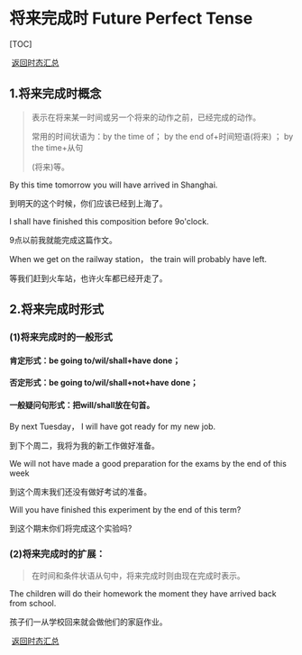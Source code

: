 #   将来完成时    Future Perfect Tense  

 

[TOC]

​																																					[返回时态汇总](./04时态篇/00时态汇总.md)

##   1.将来完成时概念  

>   表示在将来某一时间或另一个将来的动作之前，已经完成的动作。  
>
>   常用的时间状语为：by the time of； by the end of+时间短语(将来) ； by the time+从句  
>
>   (将来)等。  

  By this time tomorrow you will have  arrived in Shanghai. 

 到明天的这个时候，你们应该已经到上海了。  

  l shall have finished this composition before  9o'clock. 

 9点以前我就能完成这篇作文。  

  When we get on the railway station， the train  will probably have left.  

等我们赶到火车站，也许火车都已经开走了。  

##   2.将来完成时形式  

###   (1)将来完成时的一般形式  

#### 肯定形式：be going to/wil/shall+have done；  

#### 否定形式：be going to/wil/shall+not+have  done；  

#### 一般疑问句形式：把will/shall放在句首。  

  By next Tuesday， I will have got ready for my  new job. 

 到下个周二，我将为我的新工作做好准备。  

  We will not have made a good preparation for the exams by the end of  this week  

  到这个周末我们还没有做好考试的准备。  

  Will you have finished this experiment by  the end of this term?  

到这个期末你们将完成这个实验吗?  

###   (2)将来完成时的扩展：  

>   在时间和条件状语从句中，将来完成时则由现在完成时表示。 

 The children will do their homework the  moment they have arrived back from school.  

  孩子们一从学校回来就会做他们的家庭作业。  

​																																					[返回时态汇总](./04时态篇/00时态汇总.md)																																				  